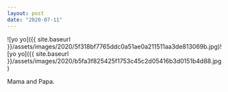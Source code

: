 ```yaml
---
layout: post
date: "2020-07-11"
---
```


![yo yo]({{ site.baseurl }}/assets/images/2020/5f318bf7765ddc0a51ae0a211511aa3de813069b.jpg)![yo yo]({{ site.baseurl }}/assets/images/2020/b5fa3f825425f1753c45c2d05416b3d0151b4d88.jpg)

Mama and Papa.
